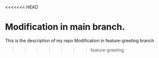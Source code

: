 <<<<<<< HEAD

 Modification in main branch.
=======
This is the description of my repo
Modification in feature-greeting branch
>>>>>>> feature-greeting
